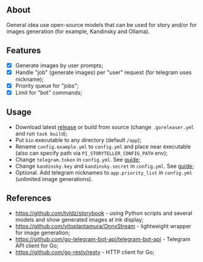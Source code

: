 ## About
General idea use open-source models that can be used for story and/or for images generation (for example, Kandinsky and Ollama).

## Features
- [x] Generate images by user prompts;
- [x] Handle "job" (generate images) per "user" request (for telegram uses nickname); 
- [x] Priority queue for "jobs"; 
- [x] Limit for "bot" commands;

## Usage

- Download latest [release](https://github.com/WildEgor/pi-storyteller/releases) or build from source (change `.goreleaser.yml` and run `task build`);
- Put `bin` executable to any directory (default `/app`);
- Rename `config.example.yml` to `config.yml` and place near executable (also can specify path via `PI_STORYTELLER_CONFIG_PATH` env);
- Change `telegram.token` in `config.yml`. See [guide](https://core.telegram.org/bots/tutorial);
- Change `kandinsky.key` and `kandinsky.secret` in `config.yml`. See [guide](https://fusionbrain.ai/docs/en/doc/api-dokumentaciya/);
- Optional. Add telegram nicknames to `app.priority_list` in `config.yml` (unlimited image generations).
 
## References
- https://github.com/tvldz/storybook - using Python scripts and several models and show generated images at ink display;
- https://github.com/vitoplantamura/OnnxStream - lightweight wrapper for image generation;
- https://github.com/go-telegram-bot-api/telegram-bot-api - Telegram API client for Go;
- https://github.com/go-resty/resty - HTTP client for Go;
